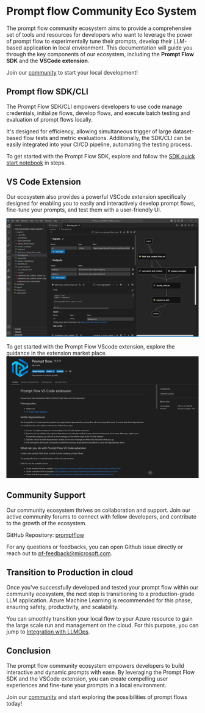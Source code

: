 # Prompt flow Community Eco System

The prompt flow community ecosystem aims to provide a comprehensive set of tools and resources for developers who want to leverage the power of prompt flow to experimentally tune their prompts, develop their LLM-based application in local environment. This documentation will guide you through the key components of our ecosystem, including the **Prompt Flow SDK** and the **VSCode extension**.

Join our [community](https://github.com/microsoft/promptflow) to start your local development!

## Prompt flow SDK/CLI

The Prompt Flow SDK/CLI empowers developers to use code manage credentials, initialize flows, develop flows, and execute batch testing and evaluation of prompt flows locally.

It's designed for efficiency, allowing simultaneous trigger of large dataset-based flow tests and metric evaluations. Additionally, the SDK/CLI can be easily integrated into your CI/CD pipeline, automating the testing process.

To get started with the Prompt Flow SDK, explore and follow the [SDK quick start notebook](#https://github.com/microsoft/promptflow/blob/main/examples/tutorials/get-started/quickstart.ipynb) in steps.

## VS Code Extension

Our ecosystem also provides a powerful VSCode extension specifically designed for enabling you to easily and interactively develop prompt flows, fine-tune your prompts, and test them with a user-friendly UI.

![Prompt flow VScode extension flatten](../media/community-eco-system/pf-vscode-extension-flatten.png)

To get started with the Prompt Flow VScode extension, explore the guidance in the extension market place.
![Prompt flow VScode extension](../media/community-eco-system/pf-vscode-extension.png)

## Community Support

Our community ecosystem thrives on collaboration and support. Join our active community forums to connect with fellow developers, and contribute to the growth of the ecosystem.

GitHub Repository: [promptflow](https://github.com/microsoft/promptflow)

For any questions or feedbacks, you can open Github issue directly or reach out to pf-feedback@microsoft.com.

## Transition to Production in cloud

Once you've successfully developed and tested your prompt flow within our community ecosystem, the next step is transitioning to a production-grade LLM application. Azure Machine Learning is recommended for this phase, ensuring safety, productivity, and scalability.

You can smoothly transition your local flow to your Azure resource to gain the large scale run and management on the cloud. For this purpose, you can jump to [Integration with LLMOps](../go-to-production/integrate_with_llmops.md#go-back-to-studio-ui).

## Conclusion

The prompt flow community ecosystem empowers developers to build interactive and dynamic prompts with ease. By leveraging the Prompt Flow SDK and the VSCode extension, you can create compelling user experiences and fine-tune your prompts in a local environment.

Join our [community](https://github.com/microsoft/promptflow) and start exploring the possibilities of prompt flows today!